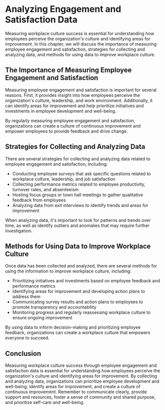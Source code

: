 Analyzing Engagement and Satisfaction Data
===========================================================================================

Measuring workplace culture success is essential for understanding how employees perceive the organization's culture and identifying areas for improvement. In this chapter, we will discuss the importance of measuring employee engagement and satisfaction, strategies for collecting and analyzing data, and methods for using data to improve workplace culture.

The Importance of Measuring Employee Engagement and Satisfaction
----------------------------------------------------------------

Measuring employee engagement and satisfaction is important for several reasons. First, it provides insight into how employees perceive the organization's culture, leadership, and work environment. Additionally, it can identify areas for improvement and help prioritize initiatives and investments in employee development and well-being.

By regularly measuring employee engagement and satisfaction, organizations can create a culture of continuous improvement and empower employees to provide feedback and drive change.

Strategies for Collecting and Analyzing Data
--------------------------------------------

There are several strategies for collecting and analyzing data related to employee engagement and satisfaction, including:

* Conducting employee surveys that ask specific questions related to workplace culture, leadership, and job satisfaction
* Collecting performance metrics related to employee productivity, turnover rates, and absenteeism
* Hosting focus groups or town hall meetings to gather qualitative feedback from employees
* Analyzing data from exit interviews to identify trends and areas for improvement

When analyzing data, it's important to look for patterns and trends over time, as well as identify outliers and anomalies that may require further investigation.

Methods for Using Data to Improve Workplace Culture
---------------------------------------------------

Once data has been collected and analyzed, there are several methods for using the information to improve workplace culture, including:

* Prioritizing initiatives and investments based on employee feedback and performance metrics
* Identifying areas for improvement and developing action plans to address them
* Communicating survey results and action plans to employees to promote transparency and accountability
* Monitoring progress and regularly reassessing workplace culture to ensure ongoing improvement

By using data to inform decision-making and prioritizing employee feedback, organizations can create a workplace culture that empowers everyone to succeed.

Conclusion
----------

Measuring workplace culture success through employee engagement and satisfaction data is essential for understanding how employees perceive the organization's culture and identifying areas for improvement. By collecting and analyzing data, organizations can prioritize employee development and well-being, identify areas for improvement, and create a culture of continuous improvement. Remember to communicate clearly, provide support and resources, foster a sense of community and shared purpose, and prioritize self-care and well-being.
